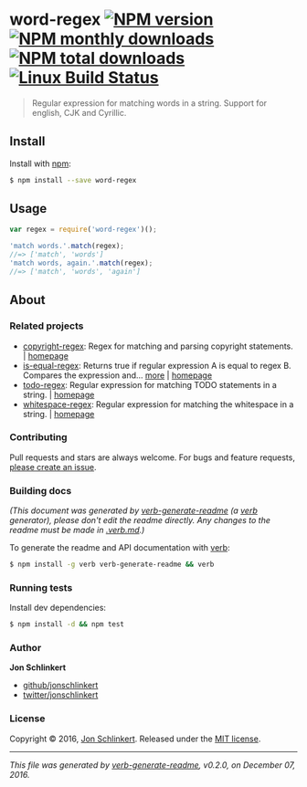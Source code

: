 # word-regex [![NPM version](https://img.shields.io/npm/v/word-regex.svg?style=flat)](https://www.npmjs.com/package/word-regex) [![NPM monthly downloads](https://img.shields.io/npm/dm/word-regex.svg?style=flat)](https://npmjs.org/package/word-regex)  [![NPM total downloads](https://img.shields.io/npm/dt/word-regex.svg?style=flat)](https://npmjs.org/package/word-regex) [![Linux Build Status](https://img.shields.io/travis/regexhq/word-regex.svg?style=flat&label=Travis)](https://travis-ci.org/regexhq/word-regex)

> Regular expression for matching words in a string. Support for english, CJK and Cyrillic.

## Install

Install with [npm](https://www.npmjs.com/):

```sh
$ npm install --save word-regex
```

## Usage

```js
var regex = require('word-regex')();

'match words.'.match(regex);
//=> ['match', 'words']
'match words, again.'.match(regex);
//=> ['match', 'words', 'again']
```

## About

### Related projects

* [copyright-regex](https://www.npmjs.com/package/copyright-regex): Regex for matching and parsing copyright statements. | [homepage](https://github.com/regexps/copyright-regex "Regex for matching and parsing copyright statements.")
* [is-equal-regex](https://www.npmjs.com/package/is-equal-regex): Returns true if regular expression A is equal to regex B. Compares the expression and… [more](https://github.com/jonschlinkert/is-equal-regex) | [homepage](https://github.com/jonschlinkert/is-equal-regex "Returns true if regular expression A is equal to regex B. Compares the expression and flags.")
* [todo-regex](https://www.npmjs.com/package/todo-regex): Regular expression for matching TODO statements in a string. | [homepage](https://github.com/regexps/todo-regex "Regular expression for matching TODO statements in a string.")
* [whitespace-regex](https://www.npmjs.com/package/whitespace-regex): Regular expression for matching the whitespace in a string. | [homepage](https://github.com/regexps/whitespace-regex "Regular expression for matching the whitespace in a string.")

### Contributing

Pull requests and stars are always welcome. For bugs and feature requests, [please create an issue](../../issues/new).

### Building docs

_(This document was generated by [verb-generate-readme](https://github.com/verbose/verb-generate-readme) (a [verb](https://github.com/verbose/verb) generator), please don't edit the readme directly. Any changes to the readme must be made in [.verb.md](.verb.md).)_

To generate the readme and API documentation with [verb](https://github.com/verbose/verb):

```sh
$ npm install -g verb verb-generate-readme && verb
```

### Running tests

Install dev dependencies:

```sh
$ npm install -d && npm test
```

### Author

**Jon Schlinkert**

* [github/jonschlinkert](https://github.com/jonschlinkert)
* [twitter/jonschlinkert](http://twitter.com/jonschlinkert)

### License

Copyright © 2016, [Jon Schlinkert](https://github.com/jonschlinkert).
Released under the [MIT license](https://github.com/regexps/word-regex/blob/master/LICENSE).

***

_This file was generated by [verb-generate-readme](https://github.com/verbose/verb-generate-readme), v0.2.0, on December 07, 2016._
